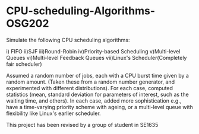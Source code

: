 # CPU-scheduling-Algorithms-OSG202
Simulate the following CPU scheduling algorithms:

i) FIFO
ii)SJF
iii)Round-Robin
iv)Priority-based Scheduling
v)Multi-level Queues
vi)Multi-level Feedback Queues
vii)Linux's Scheduler(Completely fair scheduler)

Assumed a random number of jobs, each with a CPU burst time given by a random amount. (Taken these from a random number generator, and experimented with different distributions).
For each case, computed statistics (mean, standard deviation for parameters of interest, such as the waiting time, and others). In each case, added more sophistication e.g., have a time-varying priority scheme with ageing, or a multi-level queue with flexibility like Linux's earlier scheduler.

This project has been revised by a group of student in SE1635
